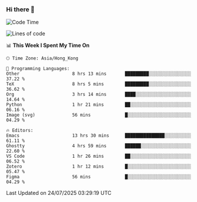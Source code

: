 ### Hi there 👋

<!--
**nicehiro/nicehiro** is a ✨ _special_ ✨ repository because its `README.md` (this file) appears on your GitHub profile.

Here are some ideas to get you started:

- 🔭 I’m currently working on ...
- 🌱 I’m currently learning ...
- 👯 I’m looking to collaborate on ...
- 🤔 I’m looking for help with ...
- 💬 Ask me about ...
- 📫 How to reach me: ...
- 😄 Pronouns: ...
- ⚡ Fun fact: ...
-->

<!--START_SECTION:waka-->
![Code Time](http://img.shields.io/badge/Code%20Time-835%20hrs%209%20mins-blue)

![Lines of code](https://img.shields.io/badge/From%20Hello%20World%20I%27ve%20Written-1.7%20million%20lines%20of%20code-blue)

📊 **This Week I Spent My Time On** 

```text
🕑︎ Time Zone: Asia/Hong_Kong

💬 Programming Languages: 
Other                    8 hrs 13 mins       █████████░░░░░░░░░░░░░░░░   37.22 % 
TeX                      8 hrs 5 mins        █████████░░░░░░░░░░░░░░░░   36.62 % 
Org                      3 hrs 14 mins       ████░░░░░░░░░░░░░░░░░░░░░   14.64 % 
Python                   1 hr 21 mins        ██░░░░░░░░░░░░░░░░░░░░░░░   06.16 % 
Image (svg)              56 mins             █░░░░░░░░░░░░░░░░░░░░░░░░   04.29 % 

🔥 Editors: 
Emacs                    13 hrs 30 mins      ███████████████░░░░░░░░░░   61.11 % 
Ghostty                  4 hrs 59 mins       ██████░░░░░░░░░░░░░░░░░░░   22.60 % 
VS Code                  1 hr 26 mins        ██░░░░░░░░░░░░░░░░░░░░░░░   06.52 % 
Zotero                   1 hr 12 mins        █░░░░░░░░░░░░░░░░░░░░░░░░   05.47 % 
Figma                    56 mins             █░░░░░░░░░░░░░░░░░░░░░░░░   04.29 % 
```


 Last Updated on 24/07/2025 03:29:19 UTC
<!--END_SECTION:waka-->

